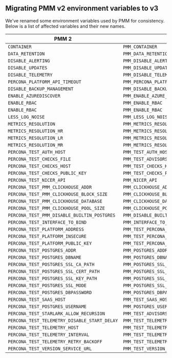 ## Migrating PMM v2 environment variables to v3
We've renamed some environment variables used by PMM for consistency.
Below is a list of affected variables and their new names.

| PMM 2                                        | PMM 3                                   | Comments |
|----------------------------------------------|-----------------------------------------|------|
| `CONTAINER`                                  | `PMM_CONTAINER`                         |      |
| `DATA_RETENTION`                             | `PMM_DATA_RETENTION`                    |      |
| `DISABLE_ALERTING`                           | `PMM_DISABLE_ALERTING`                  |      |
| `DISABLE_UPDATES`                            | `PMM_DISABLE_UPDATES`                   |      |
| `DISABLE_TELEMETRY`                          | `PMM_DISABLE_TELEMETRY`                 |      |
| `PERCONA_PLATFORM_API_TIMEOUT`                  | `PMM_PERCONA_PLATFORM_API_TIMEOUT`      |      |
| `DISABLE_BACKUP_MANAGEMENT`                  | `PMM_DISABLE_BACKUP_MANAGEMENT`         |      |
| `ENABLE_AZUREDISCOVER`                       | `PMM_ENABLE_AZURE_DISCOVER`              |      |
| `ENABLE_RBAC`                                | `PMM_ENABLE_RBAC`                       |      |
| `ENABLE_RBAC`                                | `PMM_ENABLE_RBAC`                       |      |
| `LESS_LOG_NOISE`                             | `PMM_LESS_LOG_NOISE`                    |      |
| `METRICS_RESOLUTION`                         | `PMM_METRICS_RESOLUTION`                |      |
| `METRICS_RESOLUTION_HR`                      | `PMM_METRICS_RESOLUTION_HR`             |      |
| `METRICS_RESOLUTION_LR`                      | `PMM_METRICS_RESOLUTION_LR`             |      |
| `METRICS_RESOLUTION_MR`                      | `PMM_METRICS_RESOLUTION_MR`             |      |
| `PERCONA_TEST_AUTH_HOST`                     | `PMM_TEST_AUTH_HOST`                    |      |
| `PERCONA_TEST_CHECKS_FILE`                   | `PMM_TEST_ADVISORS_CHECKS_FILE`         |           |
| `PERCONA_TEST_CHECKS_HOST`                   | `PMM_TEST_CHECKS_HOST`                  |      |
| `PERCONA_TEST_CHECKS_PUBLIC_KEY` | `PMM_TEST_CHECKS_PUBLIC_KEY`            |      |
| `PERCONA_TEST_NICER_API`                     | `PMM_NICER_API`                         |      |
| `PERCONA_TEST_PMM_CLICKHOUSE_ADDR`           | `PMM_CLICKHOUSE_ADDR`                   |      |
| `PERCONA_TEST_PMM_CLICKHOUSE_BLOCK_SIZE`     | `PMM_CLICKHOUSE_BLOCK_SIZE`             |      |
| `PERCONA_TEST_PMM_CLICKHOUSE_DATABASE`       | `PMM_CLICKHOUSE_DATABASE`               |      |
| `PERCONA_TEST_PMM_CLICKHOUSE_POOL_SIZE`      | `PMM_CLICKHOUSE_POOL_SIZE`              |      |
| `PERCONA_TEST_PMM_DISABLE_BUILTIN_POSTGRES`  | `PMM_DISABLE_BUILTIN_POSTGRES`          |      |
| `PERCONA_TEST_INTERFACE_TO_BIND`             | `PMM_INTERFACE_TO_BIND`                 |      |
| `PERCONA_TEST_PLATFORM_ADDRESS`              | `PMM_TEST_PERCONA_PLATFORM_ADDRESS`     |      |
| `PERCONA_TEST_PLATFORM_INSECURE`             | `PMM_TEST_PERCONA_PLATFORM_INSECURE`    |      |
| `PERCONA_TEST_PLATFORM_PUBLIC_KEY`           | `PMM_TEST_PERCONA_PLATFORM_PUBLIC_KEY`  |      |
| `PERCONA_TEST_POSTGRES_ADDR`                 | `PMM_POSTGRES_ADDR`                     |      |
| `PERCONA_TEST_POSTGRES_DBNAME`               | `PMM_POSTGRES_DBNAME`                   |      |
| `PERCONA_TEST_POSTGRES_SSL_CA_PATH`          | `PMM_POSTGRES_SSL_CA_PATH`              |      |
| `PERCONA_TEST_POSTGRES_SSL_CERT_PATH`        | `PMM_POSTGRES_SSL_CERT_PATH`            |       |
| `PERCONA_TEST_POSTGRES_SSL_KEY_PATH`         | `PMM_POSTGRES_SSL_KEY_PATH`             |      |
| `PERCONA_TEST_POSTGRES_SSL_MODE`             | `PMM_POSTGRES_SSL_MODE`                 |      |
| `PERCONA_TEST_POSTGRES_DBPASSWORD`           | `PMM_POSTGRES_DBPASSWORD`               |      |
| `PERCONA_TEST_SAAS_HOST`               | `PMM_TEST_SAAS_HOST`                    |      |
| `PERCONA_TEST_POSTGRES_USERNAME`             | `PMM_POSTGRES_USERNAME`                 |      |
| `PERCONA_TEST_STARLARK_ALLOW_RECURSION`      | `PMM_TEST_ADVISORS_STARLARK_ALLOW_RECURSION` |           |
| `PERCONA_TEST_TELEMETRY_DISABLE_START_DELAY` | `PMM_TEST_TELEMETRY_DISABLE_START_DELAY` |      |
| `PERCONA_TEST_TELEMETRY_HOST`          | `PMM_TEST_TELEMETRY_HOST`               |      |
| `PERCONA_TEST_TELEMETRY_INTERVAL`            | `PMM_TEST_TELEMETRY_INTERVAL`           |      |
| `PERCONA_TEST_TELEMETRY_RETRY_BACKOFF` | `PMM_TEST_TELEMETRY_RETRY_BACKOFF`      | |                 
| `PERCONA_TEST_VERSION_SERVICE_URL`     | `PMM_TEST_VERSION_SERVICE_URL`          |      |
